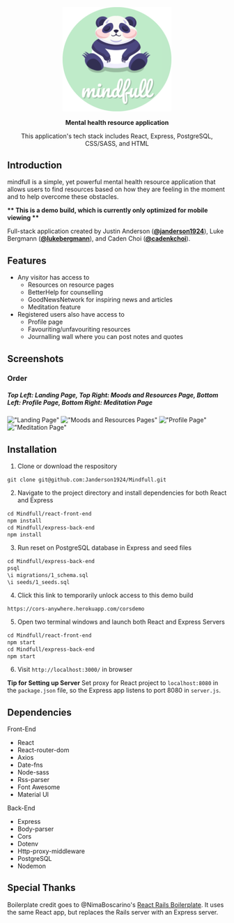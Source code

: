 <!-- TITLE -->
<div align="center">
<img src="./public/images/mindfull_logo_rounded.png" width="250"/>
<p><b>Mental health resource application</b></p>
<p>This application's tech stack includes React, Express, PostgreSQL, CSS/SASS, and HTML</p>
</div>

<!-- INTRODUCTION -->

## Introduction

mindfull is a simple, yet powerful mental health resource application that allows users to find resources based on how they are feeling in the moment and to help overcome these obstacles.

<b>** This is a demo build, which is currently only optimized for mobile viewing **</b>

Full-stack application created by Justin Anderson ([**@janderson1924**](https://github.com/janderson1924)), Luke Bergmann ([**@lukebergmann**](https://github.com/lukebergmann)), and Caden Choi ([**@cadenkchoi**](https://github.com/cadenkchoi)).

<!-- FEATURES -->

## Features

- Any visitor has access to
  - Resources on resource pages
  - BetterHelp for counselling
  - GoodNewsNetwork for inspiring news and articles
  - Meditation feature
- Registered users also have access to
  - Profile page
  - Favouriting/unfavouriting resources
  - Journalling wall where you can post notes and quotes

## Screenshots

### Order

##### Top Left: Landing Page, Top Right: Moods and Resources Page, Bottom Left: Profile Page, Bottom Right: Meditation Page

!["Landing Page"](https://github.com/cadenkchoi/Mindfull/blob/master/public/images/landing_page2.gif?raw=true)
!["Moods and Resources Pages"](https://github.com/cadenkchoi/Mindfull/blob/master/public/images/mood_resource.gif?raw=true)
!["Profile Page"](https://github.com/cadenkchoi/Mindfull/blob/master/public/images/profile_page.gif?raw=true)
!["Meditation Page"](https://github.com/cadenkchoi/Mindfull/blob/master/public/images/meditating.gif?raw=true)

<!-- INSTALLATION -->

## Installation

1. Clone or download the respository

```
git clone git@github.com:Janderson1924/Mindfull.git
```

2. Navigate to the project directory and install dependencies for both React and Express

```
cd Mindfull/react-front-end
npm install
cd Mindfull/express-back-end
npm install
```

3. Run reset on PostgreSQL database in Express and seed files

```
cd Mindfull/express-back-end
psql
\i migrations/1_schema.sql
\i seeds/1_seeds.sql
```

4. Click this link to temporarily unlock access to this demo build

```
https://cors-anywhere.herokuapp.com/corsdemo
```

5. Open two terminal windows and launch both React and Express Servers

```
cd Mindfull/react-front-end
npm start
cd Mindfull/express-back-end
npm start
```

6. Visit `http://localhost:3000/` in browser

<b>Tip for Setting up Server</b>
Set proxy for React project to `localhost:8080` in the `package.json` file, so the Express app listens to port 8080 in `server.js`.

## Dependencies

Front-End

- React
- React-router-dom
- Axios
- Date-fns
- Node-sass
- Rss-parser
- Font Awesome
- Material UI

Back-End

- Express
- Body-parser
- Cors
- Dotenv
- Http-proxy-middleware
- PostgreSQL
- Nodemon

## Special Thanks

Boilerplate credit goes to @NimaBoscarino's [React Rails Boilerplate](https://github.com/NimaBoscarino/react-rails-boilerplate). It uses the same React app, but replaces the Rails server with an Express server.
